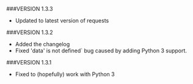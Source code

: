 ###VERSION 1.3.3
 - Updated to latest version of requests

###VERSION 1.3.2
 - Added the changelog
 - Fixed 'data' is not defined` bug caused by adding Python 3 support.
 
###VERSION 1.3.1
 - Fixed to (hopefully) work with Python 3
